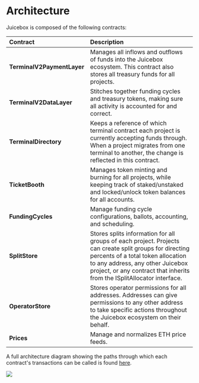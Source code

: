 # Architecture

Juicebox is composed of the following contracts:

| Contract | Description |
| :--- | :--- |
| **TerminalV2PaymentLayer** | Manages all inflows and outflows of funds into the Juicebox ecosystem. This contract also stores all treasury funds for all projects. |
| **TerminalV2DataLayer** | Stitches together funding cycles and treasury tokens, making sure all activity is accounted for and correct. |
| **TerminalDirectory** | Keeps a reference of which terminal contract each project is currently accepting funds through. When a project migrates from one terminal to another, the change is reflected in this contract.  |
| **TicketBooth** | Manages token minting and burning for all projects, while keeping track of staked/unstaked and locked/unlock token balances for all accounts. |
| **FundingCycles** | Manage funding cycle configurations, ballots, accounting, and scheduling. |
| **SplitStore** | Stores splits information for all groups of each project. Projects can create split groups for directing percents of a total token allocation to any address, any other Juicebox project, or any contract that inherits from the ISplitAllocator interface. |
| **OperatorStore** | Stores operator permissions for all addresses. Addresses can give permissions to any other address to take specific actions throughout the Juicebox ecosystem on their behalf. |
| **Prices** | Manage and normalizes ETH price feeds. |

A full architecture diagram showing the paths through which each contract's transactions can be called is found [here](https://www.figma.com/file/YIf64bRfSXjCDSPb49uAwv/Juicebox-Technical-Docs-Copy?node-id=262%3A8).

![](../.gitbook/assets/architecture%20%282%29.png)

